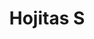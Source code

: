 ---
title: Hojitas S
date: 
draft: false

# descripcion
description : Aro de plata con piedra cubic

materials: Plata 925

color: Multicolor

dimensions: 1cm

code: 01-16-0323

type: "Aros"

categories: []

price: $2.100,00

price_eftvo: $1.785,00

# Images
# first image will be shown in the product page
images:
  # - image: "images/path_to_image"
  # La ubicacion de las imagenes es imagenes/Aros/Aros.Cubic/01-16-0323-hojitas-s
  - image: "./images/aros/cubic/01-16-0323-hojitas-chico_a.JPG"
  - image: "./images/aros/cubic/01-16-0323-hojitas-chico_b.JPG"
---